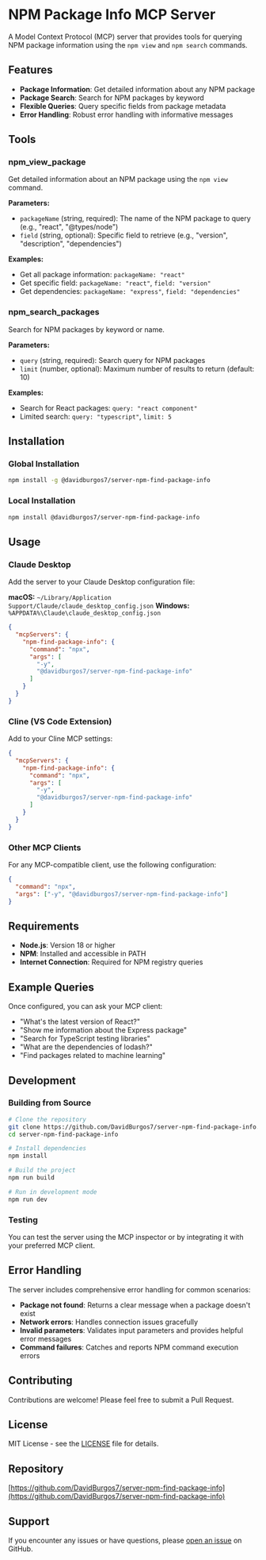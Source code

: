 # NPM Package Info MCP Server

A Model Context Protocol (MCP) server that provides tools for querying NPM package information using the `npm view` and `npm search` commands.

## Features

- **Package Information**: Get detailed information about any NPM package
- **Package Search**: Search for NPM packages by keyword
- **Flexible Queries**: Query specific fields from package metadata
- **Error Handling**: Robust error handling with informative messages

## Tools

### npm_view_package

Get detailed information about an NPM package using the `npm view` command.

**Parameters:**
- `packageName` (string, required): The name of the NPM package to query (e.g., "react", "@types/node")
- `field` (string, optional): Specific field to retrieve (e.g., "version", "description", "dependencies")

**Examples:**
- Get all package information: `packageName: "react"`
- Get specific field: `packageName: "react"`, `field: "version"`
- Get dependencies: `packageName: "express"`, `field: "dependencies"`

### npm_search_packages

Search for NPM packages by keyword or name.

**Parameters:**
- `query` (string, required): Search query for NPM packages
- `limit` (number, optional): Maximum number of results to return (default: 10)

**Examples:**
- Search for React packages: `query: "react component"`
- Limited search: `query: "typescript"`, `limit: 5`

## Installation

### Global Installation

```bash
npm install -g @davidburgos7/server-npm-find-package-info
```

### Local Installation

```bash
npm install @davidburgos7/server-npm-find-package-info
```

## Usage

### Claude Desktop

Add the server to your Claude Desktop configuration file:

**macOS:** `~/Library/Application Support/Claude/claude_desktop_config.json`
**Windows:** `%APPDATA%\Claude\claude_desktop_config.json`

```json
{
  "mcpServers": {
    "npm-find-package-info": {
      "command": "npx",
      "args": [
        "-y",
        "@davidburgos7/server-npm-find-package-info"
      ]
    }
  }
}
```

### Cline (VS Code Extension)

Add to your Cline MCP settings:

```json
{
  "mcpServers": {
    "npm-find-package-info": {
      "command": "npx",
      "args": [
        "-y",
        "@davidburgos7/server-npm-find-package-info"
      ]
    }
  }
}
```

### Other MCP Clients

For any MCP-compatible client, use the following configuration:

```json
{
  "command": "npx",
  "args": ["-y", "@davidburgos7/server-npm-find-package-info"]
}
```

## Requirements

- **Node.js**: Version 18 or higher
- **NPM**: Installed and accessible in PATH
- **Internet Connection**: Required for NPM registry queries

## Example Queries

Once configured, you can ask your MCP client:

- "What's the latest version of React?"
- "Show me information about the Express package"
- "Search for TypeScript testing libraries"
- "What are the dependencies of lodash?"
- "Find packages related to machine learning"

## Development

### Building from Source

```bash
# Clone the repository
git clone https://github.com/DavidBurgos7/server-npm-find-package-info.git
cd server-npm-find-package-info

# Install dependencies
npm install

# Build the project
npm run build

# Run in development mode
npm run dev
```

### Testing

You can test the server using the MCP inspector or by integrating it with your preferred MCP client.

## Error Handling

The server includes comprehensive error handling for common scenarios:

- **Package not found**: Returns a clear message when a package doesn't exist
- **Network errors**: Handles connection issues gracefully
- **Invalid parameters**: Validates input parameters and provides helpful error messages
- **Command failures**: Catches and reports NPM command execution errors

## Contributing

Contributions are welcome! Please feel free to submit a Pull Request.

## License

MIT License - see the [LICENSE](LICENSE) file for details.

## Repository

[https://github.com/DavidBurgos7/server-npm-find-package-info](https://github.com/DavidBurgos7/server-npm-find-package-info)

## Support

If you encounter any issues or have questions, please [open an issue](https://github.com/DavidBurgos7/server-npm-find-package-info/issues) on GitHub.
